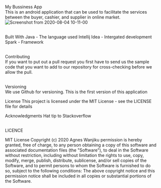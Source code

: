 <br>My Bussiness App<br>
This is an android application that can be used to facilitate the services between the buyer, cashier, and supplier in online market.
![Screenshot from 2020-08-04 10-11-00](https://user-images.githubusercontent.com/63198747/89263974-da788480-d63a-11ea-95c2-f2436d9f406c.png)


<br>
Built With
Java - The language used Intellij Idea - Intergated development Spark - Framework

<br>Contributing<br>
If you want to put out a pull request you first have to send us the sample code that you want to add to our repository for cross-checking before we allow the pull.

<br>Versioning<br>
We use Github for versioning. This is the first version of this application

License This project is licensed under the MIT License - see the LICENSE file for details

Acknowledgments Hat tip to Stackoverflow

<br>LICENCE<br>

MIT License Copyright (c) 2020 Agnes Wanjiku permission is hereby granted, free of charge, to any person obtaining a copy of this software and associated documentation files (the "Software"), to deal in the Software without restriction, including without limitation the rights to use, copy, modify, merge, publish, distribute, sublicense, and/or sell copies of the Software, and to permit persons to whom the Software is furnished to do so, subject to the following conditions: The above copyright notice and this permission notice shall be included in all copies or substantial portions of the Software.

